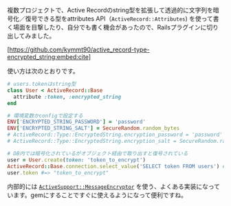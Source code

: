 <!-- Active Recordでstring型属性を暗号化するためのRailsプラグインを作った -->

複数プロジェクトで、Active Recordのstring型を拡張して透過的に文字列を暗号化／復号できる型をattributes API（`ActiveRecord::Attributes`) を使って書く場面を目撃したり、自分でも書く機会があったので、Railsプラグインに切り出してみました。

[https://github.com/kymmt90/active_record-type-encrypted_string:embed:cite]

使い方は次のとおりです。

```ruby
# users.tokenはstring型
class User < ActiveRecord::Base
  attribute :token, :encrypted_string
end

# 環境変数かconfigで設定する
ENV['ENCRYPTED_STRING_PASSWORD'] = 'password'
ENV['ENCRYPTED_STRING_SALT'] = SecureRandom.random_bytes
# ActiveRecord::Type::EncryptedString.encryption_password = 'password'
# ActiveRecord::Type::EncryptedString.encryption_salt = SecureRandom.random_bytes

# DB内では暗号化されているがオブジェクト経由で取り出すと復号されている
user = User.create(token: 'token_to_encrypt')
ActiveRecord::Base.connection.select_value('SELECT token FROM users') #=> "eVZzbUlXME1xSlZ5ZWZPQnIvY..."
user.token #=> "token_to_encrypt"
```

内部的には [`ActiveSupport::MessageEncryptor`](https://api.rubyonrails.org/classes/ActiveSupport/MessageEncryptor.html) を使う、よくある実装になっています。gemにすることですぐに使えるようになって便利ですね。
